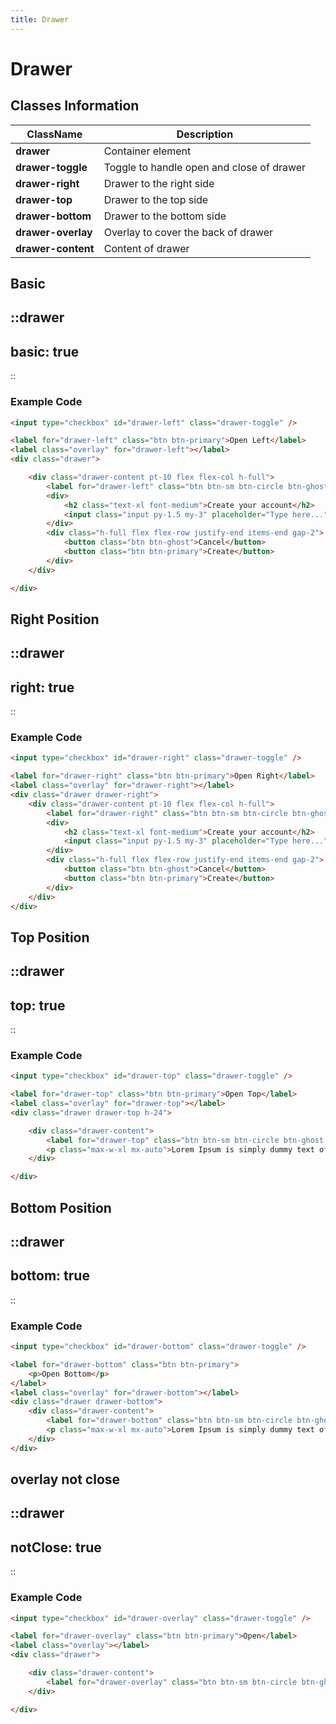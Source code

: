 ```yaml
---
title: Drawer
---
```


# Drawer

## Classes Information

| ClassName          | Description                               |
| ------------------ | ----------------------------------------- |
| **drawer**         | Container element                         |
| **drawer-toggle**  | Toggle to handle open and close of drawer |
| **drawer-right**   | Drawer to the right side                  |
| **drawer-top**     | Drawer to the top side                    |
| **drawer-bottom**  | Drawer to the bottom side                 |
| **drawer-overlay** | Overlay to cover the back of drawer       |
| **drawer-content** | Content of drawer                         |

## Basic

::drawer
---
basic: true
---
::

### Example Code

```html [html]
<input type="checkbox" id="drawer-left" class="drawer-toggle" />

<label for="drawer-left" class="btn btn-primary">Open Left</label>
<label class="overlay" for="drawer-left"></label>
<div class="drawer">

	<div class="drawer-content pt-10 flex flex-col h-full">
		<label for="drawer-left" class="btn btn-sm btn-circle btn-ghost absolute right-2 top-2">✕</label>
		<div>
			<h2 class="text-xl font-medium">Create your account</h2>
			<input class="input py-1.5 my-3" placeholder="Type here..." />
		</div>
		<div class="h-full flex flex-row justify-end items-end gap-2">
			<button class="btn btn-ghost">Cancel</button>
			<button class="btn btn-primary">Create</button>
		</div>
	</div>

</div>

```

## Right Position

::drawer
---
right: true
---
::

### Example Code

```html [html]
<input type="checkbox" id="drawer-right" class="drawer-toggle" />

<label for="drawer-right" class="btn btn-primary">Open Right</label>
<label class="overlay" for="drawer-right"></label>
<div class="drawer drawer-right">
	<div class="drawer-content pt-10 flex flex-col h-full">
		<label for="drawer-right" class="btn btn-sm btn-circle btn-ghost absolute right-2 top-2">✕</label>
		<div>
			<h2 class="text-xl font-medium">Create your account</h2>
			<input class="input py-1.5 my-3" placeholder="Type here..." />
		</div>
		<div class="h-full flex flex-row justify-end items-end gap-2">
			<button class="btn btn-ghost">Cancel</button>
			<button class="btn btn-primary">Create</button>
		</div>
	</div>
</div>
```

## Top Position

::drawer
---
top: true
---
::

### Example Code

```html [html]
<input type="checkbox" id="drawer-top" class="drawer-toggle" />

<label for="drawer-top" class="btn btn-primary">Open Top</label>
<label class="overlay" for="drawer-top"></label>
<div class="drawer drawer-top h-24">

	<div class="drawer-content">
		<label for="drawer-top" class="btn btn-sm btn-circle btn-ghost absolute right-2 top-2">✕</label>
		<p class="max-w-xl mx-auto">Lorem Ipsum is simply dummy text of the printing and typesetting industry. Lorem Ipsum has been the industry's standard dummy text ever since the 1500s, when an unknown printer took a galley of type and scrambled it to make a type specimen book. It has survived not only five centuries. the industry's standard dummy text ever since the 1500s, when an unknown printer took a galley of type and scrambled it to make a type specimen book. It has survived not only five centuries.</p>
	</div>

</div>

```

## Bottom Position

::drawer
---
bottom: true
---
::

### Example Code

```html [html]
<input type="checkbox" id="drawer-bottom" class="drawer-toggle" />

<label for="drawer-bottom" class="btn btn-primary">
	<p>Open Bottom</p>
</label>
<label class="overlay" for="drawer-bottom"></label>
<div class="drawer drawer-bottom">
	<div class="drawer-content">
		<label for="drawer-bottom" class="btn btn-sm btn-circle btn-ghost absolute right-2 top-2">✕</label>
		<p class="max-w-xl mx-auto">Lorem Ipsum is simply dummy text of the printing and typesetting industry. Lorem Ipsum has been the industry's standard dummy text ever since the 1500s, when an unknown printer took a galley of type and scrambled it to make a type specimen book. It has survived not only five centuries. the industry's standard dummy text ever since the 1500s, when an unknown printer took a galley of type and scrambled it to make a type specimen book. It has survived not only five centuries.</p>
	</div>
</div>
```

## overlay not close

::drawer
---
notClose: true
---
::

### Example Code

```html [html]
<input type="checkbox" id="drawer-overlay" class="drawer-toggle" />

<label for="drawer-overlay" class="btn btn-primary">Open</label>
<label class="overlay"></label>
<div class="drawer">

	<div class="drawer-content">
		<label for="drawer-overlay" class="btn btn-sm btn-circle btn-ghost absolute right-2 top-2">✕</label>
	</div>

</div>
```
